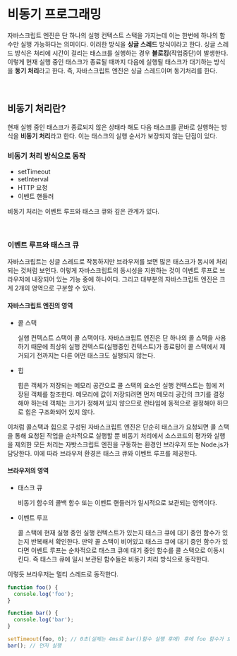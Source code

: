 # 비동기 프로그래밍
자바스크립트 엔진은 단 하나의 실행 컨텍스트 스택을 가지는데 이는 한번에 하나의 함수만 실행 가능하다는 의미이다. 이러한 방식을 **싱글 스레드** 방식이라고 한다. 싱글 스레드 방식은 처리에 시간이 걸리는 태스크를 실행하는 경우 **블로킹**(작업중단)이 발생한다. 이렇게 현재 실행 중인 태스크가 종료될 때까지 다음에 실행될 태스크가 대기하는 방식을 **동기 처리**라고 한다. 즉, 자바스크립트 엔진은 싱글 스레드이며 동기처리를 한다.

<br/>

## 비동기 처리란?
현재 실행 중인 태스크가 종료되지 않은 상태라 해도 다음 태스크를 곧바로 실행하는 방식을 **비동기 처리**라고 한다. 이는 태스크의 실행 순서가 보장되지 않는 단점이 있다. 

### 비동기 처리 방식으로 동작
- setTimeout
- setInterval
- HTTP 요청
- 이벤트 핸들러

비동기 처리는 이벤트 루프와 태스크 큐와 깊은 관계가 있다.

<br/>

### 이벤트 루프와 태스크 큐
자바스크립트는 싱글 스레드로 작동하지만 브라우저를 보면 많은 태스크가 동시에 처리되는 것처럼 보인다. 이렇게 자바스크립트의 동시성을 지원하는 것이 이벤트 루프로 브라우저에 내장되어 있는 기능 중에 하나이다. 그리고 대부분의 자바스크립트 엔진은 크게 2개의 영역으로 구분할 수 있다.

#### 자바스크립트 엔진의 영역
- 콜 스택

    실행 컨텍스트 스택이 콜 스택이다. 자바스크립트 엔진은 단 하나의 콜 스택을 사용하기 때문에 최상위 실행 컨텍스트(실행중인 컨텍스트)가 종료됭어 콜 스택에서 제거되기 전까지는 다른 어떤 태스크도 실행되지 않는다.

- 힙

    힙은 객체가 저장되는 메모리 공간으로 콜 스택의 요소인 실행 컨텍스트는 힙에 저장된 객체를 참조한다. 메모리에 값이 저장되려면 먼저 메모리 공간의 크기를 결정해야 하는데 객체는 크기가 정해져 있지 않으므로 런타임에 동적으로 결정해야 하므로 힙은 구조화되어 있지 않다.

이처럼 콜스택과 힙으로 구성된 자바스크립트 엔진은 단순히 태스크가 요청되면 콜 스택을 통해 요청된 작업을 순차적으로 실행할 뿐 비동기 처리에서 소스코드의 평가와 실행을 제외한 모든 처리는 자밧스크립트 엔진을 구동하는 환경인 브라우저 또는 Node.js가 담당한다. 이에 따라 브라우저 환경은 태스크 큐와 이벤트 루프를 제공한다.

#### 브라우저의 영역
- 태스크 큐

    비동기 함수의 콜백 함수 또는 이벤트 핸들러가 일시적으로 보관되는 영역이다.

- 이벤트 루프

    콜 스택에 현재 실행 중인 실행 컨텍스트가 있는지 태스크 큐에 대기 중인 함수가 있는지 반복해서 확인한다. 만약 콜 스택이 비어있고 태스크 큐에 대기 중인 함수가 있다면 이벤트 루프는 순차적으로 태스크 큐에 대기 중인 함수를 콜 스택으로 이동시킨다. 즉 태스크 큐에 일시 보관된 함수들은 비동기 처리 방식으로 동작한다.

이렇듯 브라우저는 멀티 스레드로 동작한다.

```js
function foo() {
  console.log('foo');
}

function bar() {
  console.log('bar');
}

setTimeout(foo, 0); // 0초(실제는 4ms로 bar()함수 실행 후에) 후에 foo 함수가 호출된다.
bar(); // 먼저 실행
```

